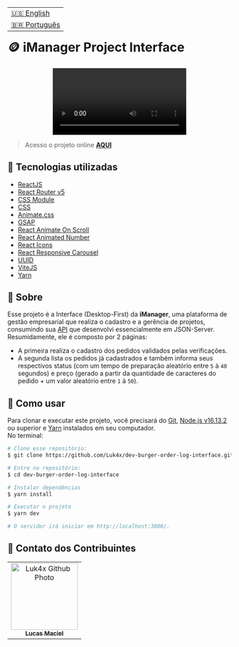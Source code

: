 <table align="right">
  <tr>
    <td>
      <a href="readme-en.md">🇺🇸 English</a>
    </td>
  </tr>
  <tr>
    <td>
      <a href="README.md">🇧🇷 Português</a>
    </td>
  </tr>
</table>
<br>

# 🪙 iManager Project Interface

<p align="center">
  <video src="https://user-images.githubusercontent.com/86276393/193448357-c566da3f-dc11-4cc6-b9bb-c28579e27168.mp4">
</p>

> Acesso o projeto online **[AQUI](https://luk4x-codeburgerv1.netlify.app/)** <br>

## 🚀 Tecnologias utilizadas

-   [ReactJS](https://pt-br.reactjs.org)
-   [React Router v5](https://v5.reactrouter.com/web/guides/quick-start)
-   [CSS Module](https://github.com/css-modules/css-modules)
-   [CSS](https://developer.mozilla.org/en-US/docs/Web/CSS)
-   [Animate.css](https://animate.style/)
-   [GSAP](https://greensock.com/docs/v3/Installation)
-   [React Animate On Scroll](https://www.npmjs.com/package/react-animate-on-scroll)
-   [React Animated Number](https://yarnpkg.com/package/react-animated-number)
-   [React Icons](https://react-icons.github.io/react-icons/)
-   [React Responsive Carousel](https://yarnpkg.com/package/react-responsive-carousel)
-   [UUID](https://www.uuidgenerator.net/)
-   [ViteJS](https://vitejs.dev/)
-   [Yarn](https://yarnpkg.com/)

## 📝 Sobre

Esse projeto é a Interface (Desktop-First) da **iManager**, uma plataforma de gestão empresarial que realiza o cadastro e a gerência de projetos, consumindo sua [API](https://github.com/Luk4x/iManager-json-server) que desenvolvi essencialmente em JSON-Server.<br>
Resumidamente, ele é composto por 2 páginas:

-   A primeira realiza o cadastro dos pedidos validados pelas verificações.
-   A segunda lista os pedidos já cadastrados e também informa seus respectivos status (com um tempo de preparação aleatório entre `5` à `40` segundos) e preço (gerado a partir da quantidade de caracteres do pedido + um valor aleatório entre `1` à `50`).

## 📖 Como usar

Para clonar e executar este projeto, você precisará do [Git](https://git-scm.com/), [Node.js v16.13.2](https://nodejs.org/en/) ou superior e [Yarn](https://yarnpkg.com/) instalados em seu computador.<br>No terminal:

```bash
# Clone esse repositório:
$ git clone https://github.com/Luk4x/dev-burger-order-log-interface.git

# Entre no repositório:
$ cd dev-burger-order-log-interface

# Instalar dependências
$ yarn install

# Executar o projeto
$ yarn dev

# O servidor irá iniciar em http://localhost:3000/.
```

## 🤝 Contato dos Contribuintes
<table>
  <tr>
    <td align="center">
      <a href="https://www.linkedin.com/in/lucasmacielf/">
        <img src="https://avatars.githubusercontent.com/Luk4x" width="150px;" alt="Luk4x Github Photo"/><br>
        <sub>
          <b>Lucas Maciel</b>
        </sub>
      </a>
    </td>
  </tr>
</table>
